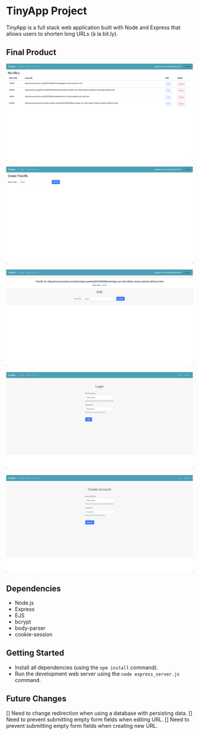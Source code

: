 # TinyApp Project

TinyApp is a full stack web application built with Node and Express that allows users to shorten long URLs (à la bit.ly).

## Final Product

!["Screenshot of URL Table"](https://github.com/careuno/tinyapp/blob/master/docs/URL%20Table.png?raw=true)

!["screenshot of Create URL"](https://github.com/careuno/tinyapp/blob/master/docs/Create%20URL%20Page.png?raw=true)

!["Screenshot of Edit URL"](https://github.com/careuno/tinyapp/blob/master/docs/Edit%20URL%20Page.png?raw=true)

!["Screenshot of Login Page"](https://github.com/careuno/tinyapp/blob/master/docs/Login%20Page.png?raw=true)

!["Screenshot of Sign Up Page"](https://github.com/careuno/tinyapp/blob/master/docs/Registration%20Page.png)

## Dependencies

- Node.js
- Express
- EJS
- bcrypt
- body-parser
- cookie-session

## Getting Started

- Install all dependencies (using the `npm install` command).
- Run the development web server using the `node express_server.js` command.


## Future Changes

[] Need to change redirection when using a database with persisting data. 
[] Need to prevent submitting empty form fields when editing URL. 
[] Need to prevent submitting empty form fields when creating new URL. 
